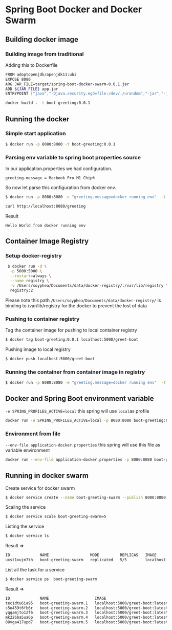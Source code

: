 # Spring Boot Docker and Docker Swarm
## Building docker image
### Building image from traditional
Adding this to Dockerfile
```bash
FROM adoptopenjdk/openjdk11:ubi
EXPOSE 8080
ARG JAR_FILE=target/spring-boot-docker-swarm-0.0.1.jar
ADD ${JAR_FILE} app.jar
ENTRYPOINT ["java","-Djava.security.egd=file:/dev/./urandom","-jar","-jar","/app.jar"]

```
```bash
docker build . -t boot-greeting:0.0.1
````
## Running the docker
### Simple start application
```bash
$ docker run -p 8080:8080 -t boot-greeting:0.0.1
```
### Parsing env variable to spring boot properties source
In our application.properties we had configuration.
```properties
greeting.message = Macbook Pro M1 Chip®
```
So now let parse this configuration from docker env.
```bash
$ docker run -p 8080:8080 -e "greeting.message=docker running env"  -t boot-greeting:0.0.1
```
```bash
curl http://localhost:8080/greeting 
```
Result
```text
Hello World from docker running env
```

## Container Image Registry
### Setup docker-registry
```bash
 $ docker run -d \
  -p 5000:5000 \
  --restart=always \
  --name registry \
  -v /Users/soyphea/Documents/data/docker-registry/:/var/lib/registry \
  registry:2
```
Please note this path `/Users/soyphea/Documents/data/docker-registry/` is binding to /var/lib/registry for the docker to prevent the lost of data
### Pushing to container registry
Tag the container image for pushing to local container registry
```bash
$ docker tag boot-greeting:0.0.1 localhost:5000/greet-boot
```
Pushing image to local registry
```bash
$ docker push localhost:5000/greet-boot
```
### Running the container from container image in registry
```bash
$ docker run -p 8080:8080 -e "greeting.message=docker running env"  -t localhost:5000/greet-boot
```

## Docker and Spring Boot environment variable
`-e SPRING_PROFILES_ACTIVE=local` this spring will use `local`as profile
```bash
docker run -e SPRING_PROFILES_ACTIVE=local -p 8080:8080 boot-greeting:0.0.3
```
### Environment from file
`--env-file application-docker.properties` this spring will use this file as variable environment
```bash
docker run --env-file application-docker.properties -p 8080:8080 boot-greeting:0.0.2
```
## Running in docker swarm 
Create service for docker swarm
```bash
$ docker service create --name boot-greeting-swarm --publish 8080:8080 localhost:5000/greet-boot
```
Scaling the service 
```bash
$ docker service scale boot-greeting-swarm=5
```
Listing the service

```bash
$ docker service ls
```
Result => 
```bash
ID             NAME                  MODE         REPLICAS   IMAGE                              PORTS
uxst1xujm7th   boot-greeting-swarm   replicated   5/5        localhost:5000/greet-boot:latest   *:8080->8080/tcp
```
List all the task for a service
```bash
$ docker service ps  boot-greeting-swarm
```
Result => 
```bash
ID             NAME                    IMAGE                              NODE             DESIRED STATE   CURRENT STATE                ERROR     PORTS
tec1dtu6ia95   boot-greeting-swarm.1   localhost:5000/greet-boot:latest   docker-desktop   Running         Running 4 minutes ago                  
s5o459t6fb6r   boot-greeting-swarm.2   localhost:5000/greet-boot:latest   docker-desktop   Running         Running 4 minutes ago                  
yqqamjto12f6   boot-greeting-swarm.3   localhost:5000/greet-boot:latest   docker-desktop   Running         Running about a minute ago             
mk226ba5ua6p   boot-greeting-swarm.4   localhost:5000/greet-boot:latest   docker-desktop   Running         Running about a minute ago             
08vga417upd7   boot-greeting-swarm.5   localhost:5000/greet-boot:latest   docker-desktop   Running         Running about a minute ago 
```

